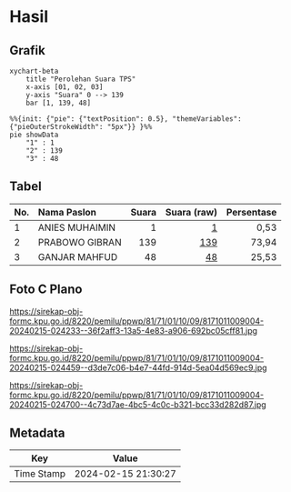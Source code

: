 # Hasil

## Grafik

```mermaid
xychart-beta
    title "Perolehan Suara TPS"
    x-axis [01, 02, 03]
    y-axis "Suara" 0 --> 139
    bar [1, 139, 48]
```

```mermaid
%%{init: {"pie": {"textPosition": 0.5}, "themeVariables": {"pieOuterStrokeWidth": "5px"}} }%%
pie showData
    "1" : 1
    "2" : 139
    "3" : 48
```

## Tabel

| No. | Nama Paslon    | Suara | Suara (raw) | Persentase |
|:--- |:-------------- | -----:| -----------:| ----------:|
| 1   | ANIES MUHAIMIN | 1     | [1][p-1]    | 0,53       |
| 2   | PRABOWO GIBRAN | 139   | [139][p-2]  | 73,94      |
| 3   | GANJAR MAHFUD  | 48    | [48][p-3]   | 25,53      |


[p-1]: https://github.com/gigit-pemilu/pemilu-2024-81-maluku/blob/main/pilpres/hitung-suara/sub/81-maluku/sub/71-kota-ambon/sub/01-nusaniwe/sub/1009-kudamati/sub/004-tps/sub/paslon-1.txt
[p-2]: https://github.com/gigit-pemilu/pemilu-2024-81-maluku/blob/main/pilpres/hitung-suara/sub/81-maluku/sub/71-kota-ambon/sub/01-nusaniwe/sub/1009-kudamati/sub/004-tps/sub/paslon-2.txt
[p-3]: https://github.com/gigit-pemilu/pemilu-2024-81-maluku/blob/main/pilpres/hitung-suara/sub/81-maluku/sub/71-kota-ambon/sub/01-nusaniwe/sub/1009-kudamati/sub/004-tps/sub/paslon-3.txt

## Foto C Plano

https://sirekap-obj-formc.kpu.go.id/8220/pemilu/ppwp/81/71/01/10/09/8171011009004-20240215-024233--36f2aff3-13a5-4e83-a906-692bc05cff81.jpg

https://sirekap-obj-formc.kpu.go.id/8220/pemilu/ppwp/81/71/01/10/09/8171011009004-20240215-024459--d3de7c06-b4e7-44fd-914d-5ea04d569ec9.jpg

https://sirekap-obj-formc.kpu.go.id/8220/pemilu/ppwp/81/71/01/10/09/8171011009004-20240215-024700--4c73d7ae-4bc5-4c0c-b321-bcc33d282d87.jpg


## Metadata

| Key        | Value               |
| ---------- | ------------------- |
| Time Stamp | 2024-02-15 21:30:27 |



